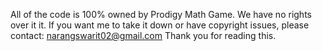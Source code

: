 All of the code is 100% owned by Prodigy Math Game.
We have no rights over it it.
If you want me to take it down or have copyright issues, please contact: narangswarit02@gmail.com
Thank you for reading this.
